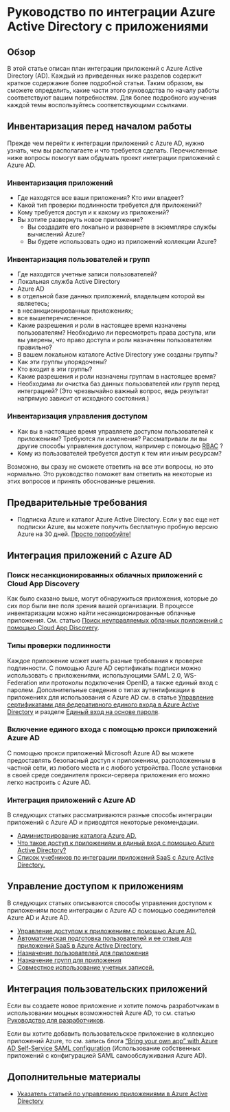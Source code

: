 <properties
   pageTitle="Руководство по интеграции Azure Active Directory с приложениями | Microsoft Azure"
   description="Эта статья представляет собой вводное руководство по интеграции Azure Active Directory (AD) с локальными приложениями и облачными приложениями."
   services="active-directory"
   documentationCenter=""
   authors="ihenkel"
   manager="femila"
   editor=""/>

   <tags
      ms.service="active-directory"
      ms.devlang="na"
      ms.topic="article"
      ms.tgt_pltfrm="na"
      ms.workload="identity"
      ms.date="02/09/2016"
      ms.author="inhenk"/>


# <a name="integrating-azure-active-directory-with-applications-getting-started-guide"></a>Руководство по интеграции Azure Active Directory с приложениями
## <a name="overview"></a>Обзор
В этой статье описан план интеграции приложений с Azure Active Directory (AD). Каждый из приведенных ниже разделов содержит краткое содержание более подробной статьи. Таким образом, вы сможете определить, какие части этого руководства по началу работы соответствуют вашим потребностям.  Для более подробного изучения каждой темы воспользуйтесь соответствующими ссылками.

## <a name="before-you-begin,-take-inventory"></a>Инвентаризация перед началом работы
Прежде чем перейти к интеграции приложений с Azure AD, нужно узнать, чем вы располагаете и что требуется сделать.  Перечисленные ниже вопросы помогут вам обдумать проект интеграции приложений с Azure AD.

### <a name="application-inventory"></a>Инвентаризация приложений
- Где находятся все ваши приложения? Кто ими владеет?
- Какой тип проверки подлинности требуется для приложений?
- Кому требуется доступ и к какому из приложений?
- Вы хотите развернуть новое приложение?
  - Вы создадите его локально и развернете в экземпляре службы вычислений Azure?
  - Вы будете использовать одно из приложений коллекции Azure?

### <a name="user-and-group-inventory"></a>Инвентаризация пользователей и групп
- Где находятся учетные записи пользователей?
 - Локальная служба Active Directory
 - Azure AD
 - в отдельной базе данных приложений, владельцем которой вы являетесь;
 - в несанкционированных приложениях;
 - все вышеперечисленное.
- Какие разрешения и роли в настоящее время назначены пользователям? Необходимо ли пересмотреть права доступа, или вы уверены, что право доступа и роли назначены пользователям правильно?
- В вашем локальном каталоге Active Directory уже созданы группы?
 - Как эти группы упорядочены?
 - Кто входит в эти группы?
 - Какие разрешения и роли назначены группам в настоящее время?
- Необходима ли очистка баз данных пользователей или групп перед интеграцией?  (Это чрезвычайно важный вопрос, ведь результат напрямую зависит от исходного состояния.)

### <a name="access-management-inventory"></a>Инвентаризация управления доступом
- Как вы в настоящее время управляете доступом пользователей к приложениям? Требуются ли изменения?  Рассматривали ли вы другие способы управления доступом, например с помощью [RBAC](role-based-access-control-configure.md) ?
- Кому из пользователей требуется доступ к тем или иным ресурсам?

Возможно, вы сразу не сможете ответить на все эти вопросы, но это нормально.  Это руководство поможет вам ответить на некоторые из этих вопросов и принять обоснованные решения.

## <a name="prerequisites"></a>Предварительные требования
- Подписка Azure и каталог Azure Active Directory.  Если у вас еще нет подписки Azure, вы можете получить бесплатную пробную версию Azure на 30 дней. [Просто попробуйте!](https://azure.microsoft.com/trial/get-started-active-directory/)

## <a name="application-integration-with-azure-ad"></a>Интеграция приложений с Azure AD
### <a name="finding-unsanctioned-cloud-applications-with-cloud-app-discovery"></a>Поиск несанкционированных облачных приложений с Cloud App Discovery
Как было сказано выше, могут обнаружиться приложения, которые до сих пор были вне поля зрения вашей организации.  В процессе инвентаризации можно найти несанкционированные облачные приложения. См. статью [Поиск неуправляемых облачных приложений с помощью Cloud App Discovery](active-directory-cloudappdiscovery-whatis.md).

### <a name="authentication-types"></a>Типы проверки подлинности
Каждое приложение может иметь разные требования к проверке подлинности. С помощью Azure AD сертификаты подписи можно использовать с приложениями, использующими SAML 2.0, WS-Federation или протоколы подключения OpenID, а также единый вход с паролем. Дополнительные сведения о типах аутентификации в приложениях для использования с Azure AD см. в статье [Управление сертификатами для федеративного единого входа в Azure Active Directory](active-directory-sso-certs.md) и разделе [Единый вход на основе пароля](active-directory-appssoaccess-whatis.md).

### <a name="enabling-sso-with-azure-ad-app-proxy"></a>Включение единого входа с помощью прокси приложений Azure AD
С помощью прокси приложений Microsoft Azure AD вы можете предоставлять безопасный доступ к приложениям, расположенным в частной сети, из любого места и с любого устройства. После установки в своей среде соединителя прокси-сервера приложения его можно легко настроить с Azure AD.

### <a name="integrating-applications-with-azure-ad"></a>Интеграция приложений с Azure AD
В следующих статьях рассматриваются разные способы интеграции приложений с Azure AD и приводятся некоторые рекомендации.

- [Администрирование каталога Azure AD.](active-directory-administer.md)
- [Что такое доступ к приложениям и единый вход с помощью Azure Active Directory?](active-directory-appssoaccess-whatis.md)
- [Список учебников по интеграции приложений SaaS с Azure Active Directory.](active-directory-saas-tutorial-list.md)

## <a name="managing-access-to-applications"></a>Управление доступом к приложениям
В следующих статьях описываются способы управления доступом к приложениям после интеграции с Azure AD с помощью соединителей Azure AD и Azure AD.

- [Управление доступом к приложениям с помощью Azure AD.](active-directory-managing-access-to-apps.md)
- [Автоматическая подготовка пользователей и ее отзыв для приложений SaaS в Azure Active Directory.](active-directory-saas-app-provisioning.md)
- [Назначение пользователей для приложения](active-directory-applications-guiding-developers-assigning-users.md)
- [Назначение групп для приложения](active-directory-applications-guiding-developers-assigning-groups.md)
- [Совместное использование учетных записей.](active-directory-sharing-accounts.md)

## <a name="integrating-custom-applications"></a>Интеграция пользовательских приложений
Если вы создаете новое приложение и хотите помочь разработчикам в использовании мощных возможностей Azure AD, то см. статью [Руководство для разработчиков](active-directory-applications-guiding-developers-for-lob-applications.md).

Если вы хотите добавить пользовательское приложение в коллекцию приложений Azure, то см. запись блога [“Bring your own app” with Azure AD Self-Service SAML configuration](http://blogs.technet.com/b/ad/archive/2015/06/17/bring-your-own-app-with-azure-ad-self-service-saml-configuration-gt-now-in-preview.aspx) (Использование собственных приложений с конфигурацией SAML самообслуживания Azure AD).

## <a name="see-also"></a>Дополнительные материалы

- [Указатель статьей по управлению приложениями в Azure Active Directory](active-directory-apps-index.md)



<!--HONumber=Oct16_HO2-->


